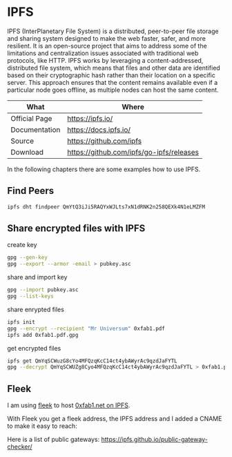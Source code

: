 # IPFS

IPFS (InterPlanetary File System) is a distributed, peer-to-peer file storage and sharing system designed to make the web faster, safer, and more resilient. It is an open-source project that aims to address some of the limitations and centralization issues associated with traditional web protocols, like HTTP. IPFS works by leveraging a content-addressed, distributed file system, which means that files and other data are identified based on their cryptographic hash rather than their location on a specific server. This approach ensures that the content remains available even if a particular node goes offline, as multiple nodes can host the same content.

| What          | Where                                      |
|---------------|--------------------------------------------|
| Official Page | <https://ipfs.io/>                         |
| Documentation | <https://docs.ipfs.io/>                    |
| Source        | <https://github.com/ipfs>                  |
| Download      | <https://github.com/ipfs/go-ipfs/releases> |

In the following chapters there are some examples how to use IPFS.

## Find Peers

``` sh
ipfs dht findpeer QmYtQ3iJi5RAQYxWJLts7xN1dRNK2n258QEXk4N1eLMZFM
```

## Share encrypted files with IPFS

create key

``` sh
gpg --gen-key
gpg --export --armor -email > pubkey.asc
```

share and import key

``` sh
gpg --import pubkey.asc
gpg --list-keys
```

share enrypted files

``` sh
ipfs init
gpg --encrypt --recipient "Mr Universum" 0xfab1.pdf
ipfs add 0xfab1.pdf.gpg
```

get encrypted files

``` sh
ipfs get QmYqSCWuzG8cYo4MFQzqKcC14ct4ybAWyrAc9qzdJaFYTL
gpg --decrypt QmYqSCWUZg8Cyo4MFQzqKcC14ct4ybAWyrAc9qzdJaFYTL > 0xfab1.pdf
```

## Fleek

I am using [fleek](https://fleek.co/) to host [0xfab1.net on IPFS](https://ipfs.0xfab1.net).

With Fleek you get a fleek address, the IPFS address and I added a CNAME to make it easy to reach:

Here is a list of public gateways: <https://ipfs.github.io/public-gateway-checker/>
